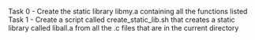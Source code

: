 Task 0 - Create the static library libmy.a containing all the functions listed
Task 1 - Create a script called create_static_lib.sh that creates a static library called liball.a from all the .c files that are in the current directory
